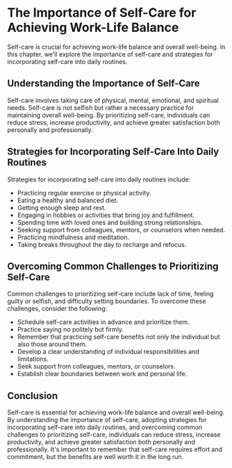 The Importance of Self-Care for Achieving Work-Life Balance
===============================================================================================

Self-care is crucial for achieving work-life balance and overall well-being. In this chapter, we'll explore the importance of self-care and strategies for incorporating self-care into daily routines.

Understanding the Importance of Self-Care
-----------------------------------------

Self-care involves taking care of physical, mental, emotional, and spiritual needs. Self-care is not selfish but rather a necessary practice for maintaining overall well-being. By prioritizing self-care, individuals can reduce stress, increase productivity, and achieve greater satisfaction both personally and professionally.

Strategies for Incorporating Self-Care Into Daily Routines
----------------------------------------------------------

Strategies for incorporating self-care into daily routines include:

* Practicing regular exercise or physical activity.
* Eating a healthy and balanced diet.
* Getting enough sleep and rest.
* Engaging in hobbies or activities that bring joy and fulfillment.
* Spending time with loved ones and building strong relationships.
* Seeking support from colleagues, mentors, or counselors when needed.
* Practicing mindfulness and meditation.
* Taking breaks throughout the day to recharge and refocus.

Overcoming Common Challenges to Prioritizing Self-Care
------------------------------------------------------

Common challenges to prioritizing self-care include lack of time, feeling guilty or selfish, and difficulty setting boundaries. To overcome these challenges, consider the following:

* Schedule self-care activities in advance and prioritize them.
* Practice saying no politely but firmly.
* Remember that practicing self-care benefits not only the individual but also those around them.
* Develop a clear understanding of individual responsibilities and limitations.
* Seek support from colleagues, mentors, or counselors.
* Establish clear boundaries between work and personal life.

Conclusion
----------

Self-care is essential for achieving work-life balance and overall well-being. By understanding the importance of self-care, adopting strategies for incorporating self-care into daily routines, and overcoming common challenges to prioritizing self-care, individuals can reduce stress, increase productivity, and achieve greater satisfaction both personally and professionally. It's important to remember that self-care requires effort and commitment, but the benefits are well worth it in the long run.
